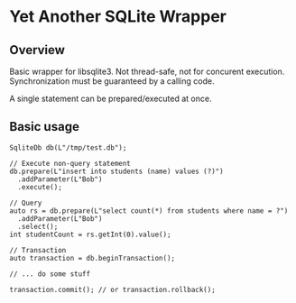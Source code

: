# Yet Another SQLite Wrapper
## Overview
Basic wrapper for libsqlite3. Not thread-safe, not for concurent execution. Synchronization must be guaranteed by a calling code.

A single statement can be prepared/executed at once.

## Basic usage
```
SqliteDb db(L"/tmp/test.db");

// Execute non-query statement
db.prepare(L"insert into students (name) values (?)")
  .addParameter(L"Bob")
  .execute();

// Query
auto rs = db.prepare(L"select count(*) from students where name = ?")
  .addParameter(L"Bob")
  .select();
int studentCount = rs.getInt(0).value();

// Transaction
auto transaction = db.beginTransaction();

// ... do some stuff

transaction.commit(); // or transaction.rollback();

```
